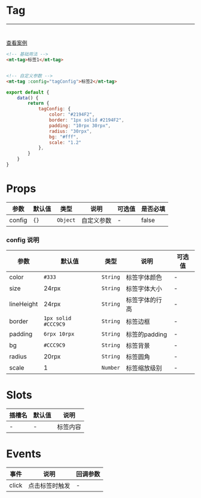 # Tag
***
#

[//]: # (<iframe width='375px' height='667px' frameborder=0 allowfullscreen="true" src="https://static-363fc8f1-c547-4a87-8d04-6d5ba4035deb.bspapp.com/#/pages/tag"></iframe>)

[查看案例](https://static-363fc8f1-c547-4a87-8d04-6d5ba4035deb.bspapp.com/#/pages/base/tag)

```html
<!-- 基础用法 -->
<mt-tag>标签1</mt-tag>


<!-- 自定义参数 -->
<mt-tag :config="tagConfig">标签2</mt-tag>
```

```javascript
export default {
    data() {
        return {
            tagConfig: {
                color: "#2194F2",
                border: "1px solid #2194F2",
                padding: "10rpx 30rpx",
                radius: "30rpx",
                bg: "#fff",
                scale: "1.2"
            },
        }
    }
}
```

# Props

| 参数   | 默认值 | 类型   | 说明       | 可选值 | 是否必填 |
| ------ | ------ | ------ | ---------- | ------ | -------- |
| config | `{}`     | `Object` | 自定义参数 | -      | false         |

### config 说明

| 参数       | 默认值            | 类型   | 说明           | 可选值 |
| ---------- | ----------------- | ------ | -------------- | ------ |
| color      | `#333`              | `String` | 标签字体颜色   | -      |
| size       | 24rpx             | `String` | 标签字体大小   | -      |
| lineHeight | 24rpx             | `String` | 标签字体的行高 | -       |
| border     | `1px solid #CCC9C9` | `String` | 标签边框       | -      |
| padding    | `6rpx 10rpx`           | `String` | 标签的padding  | -      |
| bg         | `#CCC9C9`           | `String` | 标签背景       | -      |
| radius     | 20rpx             | `String` | 标签圆角       | -      |
| scale      | 1                 | `Number` | 标签缩放级别   | -      |

# Slots

| 插槽名 | 默认值 | 说明 |
| ------ | ------ | ---- |
| -      | -      | 标签内容     |

# Events

| 事件  | 说明           | 回调参数 |
| ----- | -------------- | -------- |
| click | 点击标签时触发 | -         |


